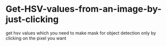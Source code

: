 # Get-HSV-values-from-an-image-by-just-clicking
get hsv values which you need to make mask for object detection only by clicking on the pixel you want
